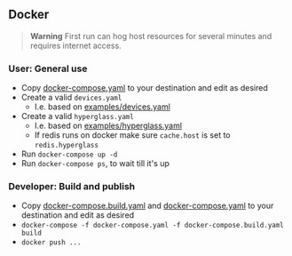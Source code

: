 ## Docker

> **Warning**
> First run can hog host resources for several minutes and requires internet access.

### User: General use

- Copy [docker-compose.yaml](docker-compose.yaml) to your destination and edit as desired
- Create a valid `devices.yaml`
    - I.e. based on [examples/devices.yaml](examples/devices.yaml)
- Create a valid `hyperglass.yaml`
    - I.e. based on [examples/hyperglass.yaml](examples/hyperglass.docker.yaml)
    - If redis runs on docker make sure `cache.host` is set to `redis.hyperglass`
- Run `docker-compose up -d`
- Run `docker-compose ps`, to wait till it's up

### Developer: Build and publish

- Copy [docker-compose.build.yaml](docker-compose.build.yaml) and [docker-compose.yaml](docker-compose.yaml) to your destination and edit as desired
- `docker-compose -f docker-compose.yaml -f docker-compose.build.yaml build`
- `docker push ...`
